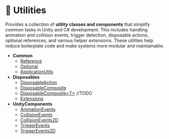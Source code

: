 # 🧩 Utilities

Provides a collection of **utility classes and components** that simplify common tasks in Unity and C# development. This
includes handling animation and collision events, trigger detection, disposable actions, optional references, and
various helper extensions. These utilities help reduce boilerplate code and make systems more modular and maintainable.

- **Common**
    - [Reference](Reference.md) <!-- + -->
    - [Optional](Optional.md) <!-- + -->
    - [ApplicationUtils](ApplicationUtils.md)  <!-- + -->
- **Disposables**
    - [DisposableAction](DisposableAction.md) <!-- + -->
    - [DisposableComposite](DisposableComposite.md) <!-- + -->
    - [DisposableComposite\<T>]() //TODO
    - [Extensions](Extensions.md) <!-- + -->
- **UnityComponents**
    - [AnimationEvents](AnimationEvents.md) <!-- + -->
    - [CollisionEvents](CollisionEvents.md) <!-- + -->
    - [CollisionEvents2D](CollisionEvents2D.md) <!-- + -->
    - [TriggerEvents](TriggerEvents.md) <!-- + -->
    - [TriggerEvents2D](TriggerEvents2D.md) <!-- + -->


